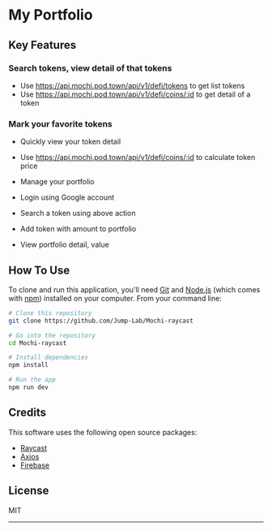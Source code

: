 # My Portfolio

## Key Features
### Search tokens, view detail of that tokens
- Use https://api.mochi.pod.town/api/v1/defi/tokens to get list tokens
- Use https://api.mochi.pod.town/api/v1/defi/coins/:id to get detail of a token

### Mark your favorite tokens
- Quickly view your token detail

- Use https://api.mochi.pod.town/api/v1/defi/coins/:id to calculate token price

- Manage your portfolio

- Login using Google account

- Search a token using above action

- Add token with amount to portfolio

- View portfolio detail, value

## How To Use
To clone and run this application, you'll need [Git](https://git-scm.com) and [Node.js](https://nodejs.org/en/download/) (which comes with [npm](http://npmjs.com)) installed on your computer. From your command line:

```bash
# Clone this repository
git clone https://github.com/Jump-Lab/Mochi-raycast

# Go into the repository
cd Mochi-raycast

# Install dependencies
npm install

# Run the app
npm run dev
```
## Credits
This software uses the following open source packages:
- [Raycast](https://github.com/raycast)
- [Axios](https://axios-http.com/)
- [Firebase](https://github.com/firebase/)

## License
MIT

---